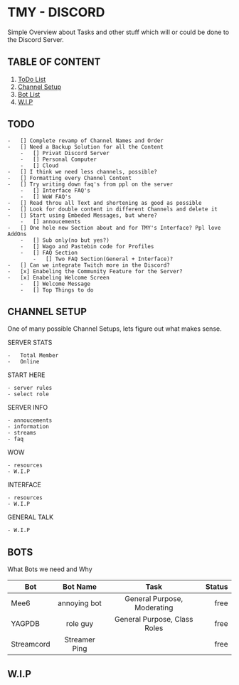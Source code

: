 # TMY - DISCORD

Simple Overview about Tasks and other stuff which will or could be done to the Discord Server.

## TABLE OF CONTENT

1. [ToDo List](#todo)
2. [Channel Setup](#channel-setup)
3. [Bot List](#bots)
4. [W.I.P](#wip)

## TODO

    -   [] Complete revamp of Channel Names and Order
    -   [] Need a Backup Solution for all the Content
        -   [] Privat Discord Server
        -   [] Personal Computer
        -   [] Cloud
    -   [] I think we need less channels, possible?
    -   [] Formatting every Channel Content
    -   [] Try writing down faq's from ppl on the server
        -   [] Interface FAQ's
        -   [] WoW FAQ's
    -   [] Read throu all Text and shortening as good as possible
    -   [] Look for double content in different Channels and delete it
    -   [] Start using Embeded Messages, but where?
        -   [] annoucements
    -   [] One hole new Section about and for TMY's Interface? Ppl love AddOns
        -   [] Sub only(no but yes?)
        -   [] Wago and Pastebin code for Profiles
        -   [] FAQ Section
            -   [] Two FAQ Section(General + Interface)?
    -   [] Can we integrate Twitch more in the Discord?
    -   [x] Enabeling the Community Feature for the Server?
    -   [x] Enabeling Welcome Screen
        -   [] Welcome Message
        -   [] Top Things to do

## CHANNEL SETUP

One of many possible Channel Setups, lets figure out what makes sense.

SERVER STATS

    -   Total Member
    -   Online

START HERE

    - server rules
    - select role

SERVER INFO

    - annoucements
    - information
    - streams
    - faq

WOW

    - resources
    - W.I.P

INTERFACE

    - resources
    - W.I.P

GENERAL TALK

    - W.I.P

## BOTS

What Bots we need and Why

| Bot        |   Bot Name    |             Task             | Status |
| ---------- | :-----------: | :--------------------------: | -----: |
| Mee6       | annoying bot  | General Purpose, Moderating  |   free |
| YAGPDB     |   role guy    | General Purpose, Class Roles |   free |
| Streamcord | Streamer Ping |                              |   free |

## W.I.P
